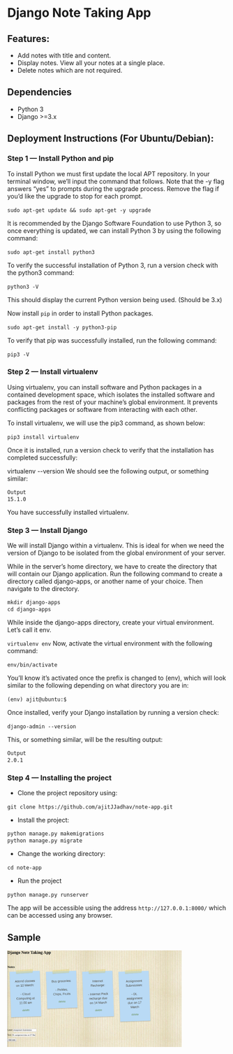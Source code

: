 # Django Note Taking App

## Features:

* Add notes with title and content.
* Display notes. View all your notes at a single place.
* Delete notes which are not required.

## Dependencies

* Python 3
* Django >=3.x

## Deployment Instructions (For Ubuntu/Debian):

### Step 1 — Install Python and pip

To install Python we must first update the local APT repository. In your terminal window, we’ll input the command that follows. Note that the -y flag answers “yes” to prompts during the upgrade process. Remove the flag if you’d like the upgrade to stop for each prompt.

`sudo apt-get update && sudo apt-get -y upgrade`

It is recommended by the Django Software Foundation to use Python 3, so once everything is updated, we can install Python 3 by using the following command:

`sudo apt-get install python3`

To verify the successful installation of Python 3, run a version check with the python3 command:

`python3 -V`

This should display the current Python version being used. (Should be 3.x)

Now install `pip` in order to install Python packages.

`sudo apt-get install -y python3-pip`

To verify that pip was successfully installed, run the following command:

`pip3 -V`

### Step 2 — Install virtualenv

Using virtualenv, you can install software and Python packages in a contained development space, which isolates the installed software and packages from the rest of your machine’s global environment. It prevents conflicting packages or software from interacting with each other.

To install virtualenv, we will use the pip3 command, as shown below:

`pip3 install virtualenv`

Once it is installed, run a version check to verify that the installation has completed successfully:

virtualenv --version
We should see the following output, or something similar:

```
Output
15.1.0
```

You have successfully installed virtualenv.


### Step 3 — Install Django


We will install Django within a virtualenv.
This is ideal for when we need the version of Django to be isolated from the global environment of your server.

While in the server’s home directory, we have to create the directory that will contain our Django application. Run the following command to create a directory called django-apps, or another name of your choice. Then navigate to the directory.

```
mkdir django-apps
cd django-apps
``` 
While inside the django-apps directory, create your virtual environment. Let’s call it env.

`virtualenv env`
Now, activate the virtual environment with the following command:

`env/bin/activate`

You’ll know it’s activated once the prefix is changed to (env), which will look similar to the following depending on what directory you are in:

`(env) ajit@ubuntu:$`

Once installed, verify your Django installation by running a version check:

`django-admin --version`

This, or something similar, will be the resulting output:

```
Output
2.0.1
```

### Step 4 — Installing the project

* Clone the project repository using:

`git clone https://github.com/ajitJJadhav/note-app.git`

* Install the project:

```
python manage.py makemigrations
python manage.py migrate
```

* Change the working directory:

`cd note-app`

* Run the project

`python manage.py runserver`

The app will be accessible using the address `http://127.0.0.1:8000/` which can be accessed using any browser.

## Sample

<img src="sample_image.png" width="400">

